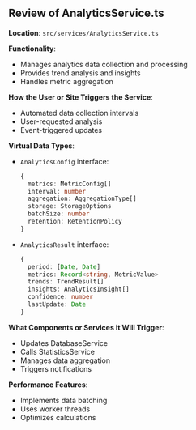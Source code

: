 ## Review of AnalyticsService.ts

**Location**: `src/services/AnalyticsService.ts`

**Functionality**:
- Manages analytics data collection and processing
- Provides trend analysis and insights
- Handles metric aggregation

**How the User or Site Triggers the Service**:
- Automated data collection intervals
- User-requested analysis
- Event-triggered updates

**Virtual Data Types**:
- `AnalyticsConfig` interface:
  ```typescript
  {
    metrics: MetricConfig[]
    interval: number
    aggregation: AggregationType[]
    storage: StorageOptions
    batchSize: number
    retention: RetentionPolicy
  }
  ```
- `AnalyticsResult` interface:
  ```typescript
  {
    period: [Date, Date]
    metrics: Record<string, MetricValue>
    trends: TrendResult[]
    insights: AnalyticsInsight[]
    confidence: number
    lastUpdate: Date
  }
  ```

**What Components or Services it Will Trigger**:
- Updates DatabaseService
- Calls StatisticsService
- Manages data aggregation
- Triggers notifications

**Performance Features**:
- Implements data batching
- Uses worker threads
- Optimizes calculations

